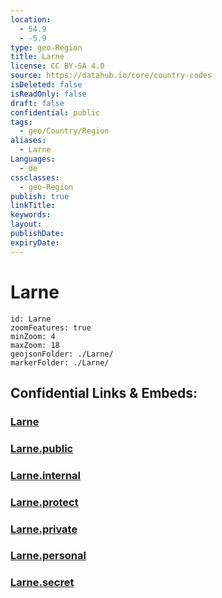 ```yaml
---
location:
  - 54.9
  - -5.9
type: geo-Region
title: Larne
license: CC BY-SA 4.0
source: https://datahub.io/core/country-codes
isDeleted: false
isReadOnly: false
draft: false
confidential: public
tags:
  - geo/Country/Region
aliases:
  - Larne
Languages:
  - de
cssclasses:
  - geo-Region
publish: true
linkTitle:
keywords:
layout:
publishDate:
expiryDate:
---
```


# Larne

```leaflet
id: Larne
zoomFeatures: true 
minZoom: 4 
maxZoom: 18
geojsonFolder: ./Larne/
markerFolder: ./Larne/
```


## Confidential Links & Embeds: 

### [Larne](/_Standards/Earth/Continent/Europe/Europe~North/UK/Ireland~North/counties~Ireland~North/Antrim~Mid-and_East/cities~Mid-and_East-Antrim/Larne.md) 

### [Larne.public](/_public/Earth/Continent/Europe/Europe~North/UK/Ireland~North/counties~Ireland~North/Antrim~Mid-and_East/cities~Mid-and_East-Antrim/Larne.public.md) 

### [Larne.internal](/_internal/Earth/Continent/Europe/Europe~North/UK/Ireland~North/counties~Ireland~North/Antrim~Mid-and_East/cities~Mid-and_East-Antrim/Larne.internal.md) 

### [Larne.protect](/_protect/Earth/Continent/Europe/Europe~North/UK/Ireland~North/counties~Ireland~North/Antrim~Mid-and_East/cities~Mid-and_East-Antrim/Larne.protect.md) 

### [Larne.private](/_private/Earth/Continent/Europe/Europe~North/UK/Ireland~North/counties~Ireland~North/Antrim~Mid-and_East/cities~Mid-and_East-Antrim/Larne.private.md) 

### [Larne.personal](/_personal/Earth/Continent/Europe/Europe~North/UK/Ireland~North/counties~Ireland~North/Antrim~Mid-and_East/cities~Mid-and_East-Antrim/Larne.personal.md) 

### [Larne.secret](/_secret/Earth/Continent/Europe/Europe~North/UK/Ireland~North/counties~Ireland~North/Antrim~Mid-and_East/cities~Mid-and_East-Antrim/Larne.secret.md)

